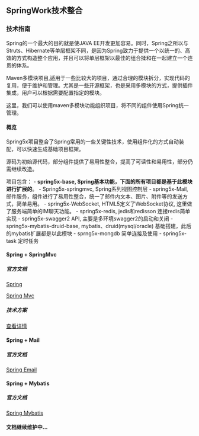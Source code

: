## SpringWork技术整合

### 技术指南

Spring的一个最大的目的就是使JAVA EE开发更加容易。同时，Spring之所以与Struts、Hibernate等单层框架不同，是因为Spring致力于提供一个以统一的、高效的方式构造整个应用，并且可以将单层框架以最佳的组合揉和在一起建立一个连贯的体系。

Maven多模块项目,适用于一些比较大的项目，通过合理的模块拆分，实现代码的复用，便于维护和管理。尤其是一些开源框架，也是采用多模块的方式，提供插件集成，用户可以根据需要配置指定的模块。

这里，我们可以使用maven多模块功能组织项目，将不同的组件使用Spring统一管理。

#### 概览

Spring5x项目整合了Spring常用的一些关键性技术，使用组件化的方式自动装配，可以快速生成基础项目框架。

源码为初始源代码，部分组件提供了易用性整合，提高了可读性和易用性，部分仍需继续改造。

项目包含：
	- **spring5x-base, Spring基本功能，下面的所有项目都是基于此模块进行扩展的**。
	- Spring5x-springmvc, Spring系列视图控制层
	- spring5x-Mail, 邮件服务，组件进行了易用性整合，统一了邮件内文本、图片、附件等的发送方式，简单易用。
	- spring5x-WebSocket, HTML5定义了WebSocket协议, 这里做了服务端简单的IM聊天功能。
	- spring5x-redis, jedis和redisson 连接redis简单实现
	- spring5x-swagger2 API, 主要是多环境swagger2的启动和关闭
	- spring5x-mybatis-druid-base, mybatis、druid(mysql/oracle) 基础搭建，此后的mybatis扩展都是以此模块
	- sprng5x-mongdb 简单连接及使用
	- spring5x-task 定时任务



#### Spring + SpringMvc

##### 官方文档

[Spring](https://docs.spring.io/spring/docs/5.0.12.RELEASE/spring-framework-reference/core.html#spring-core)

[Spring Mvc](https://docs.spring.io/spring/docs/5.0.12.RELEASE/spring-framework-reference/web.html#spring-web)

##### 技术方案

[查看详情](springwork-web/README.md)

#### Spring + Mail

##### 官方文档

[Spring Email](https://docs.spring.io/spring/docs/5.0.12.RELEASE/spring-framework-reference/integration.html#mail-introduction)

#### Spring + Mybatis

##### 官方文档

[Spring Mybatis](http://www.mybatis.org/mybatis-3/zh/index.html)



#### 文档继续维护中...

